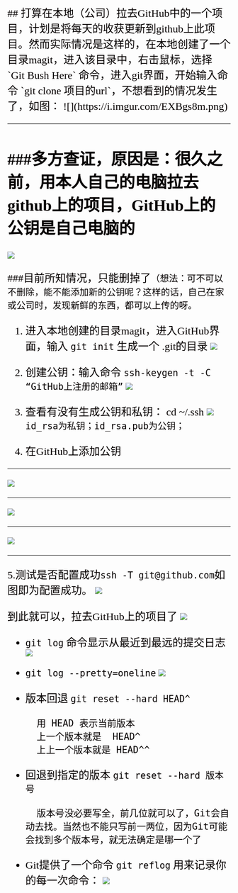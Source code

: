 <font size=5 color=5 face="微软雅黑" >
## 打算在本地（公司）拉去GitHub中的一个项目，计划是将每天的收获更新到github上此项目。然而实际情况是这样的，在本地创建了一个目录magit，进入该目录中，右击鼠标，选择 `Git Bush Here` 命令，进入git界面，开始输入命令 `git clone  项目的url`，不想看到的情况发生了，如图：
![](https://i.imgur.com/EXBgs8m.png)

---

###多方查证，原因是：很久之前，用本人自己的电脑拉去github上的项目，GitHub上的公钥是自己电脑的
- 
![](https://i.imgur.com/5tZc5y1.png)

###目前所知情况，只能删掉了`（想法：可不可以不删除，能不能添加新的公钥呢？这样的话，自己在家或公司时，发现新鲜的东西，都可以上传的呀。`

1. 进入本地创建的目录magit，进入GitHub界面，输入 `git init`  生成一个 .git的目录
![](https://i.imgur.com/hH9KE1y.png)

2. 创建公钥：输入命令  `ssh-keygen -t -C “GitHub上注册的邮箱”`
![](https://i.imgur.com/70Qrdbv.png)

3. 查看有没有生成公钥和私钥： cd ~/.ssh
![](https://i.imgur.com/zWkr4BG.png)
`id_rsa为私钥；id_rsa.pub为公钥；`
4. 在GitHub上添加公钥

----------

![](https://i.imgur.com/XEyvMwF.png)

----------

![](https://i.imgur.com/jPmn5Yv.png)

----------

![](https://i.imgur.com/UzasnUP.png)


----------

5.测试是否配置成功`ssh -T git@github.com`如图即为配置成功。
![](https://i.imgur.com/zJYXAk2.png)

到此就可以，拉去GitHub上的项目了
![](https://i.imgur.com/XU7166j.png)

- `git log` 命令显示从最近到最远的提交日志
![](https://i.imgur.com/lJDKztO.png)

- `git log --pretty=oneline`
![](https://i.imgur.com/P1vV8G5.png)

- 版本回退 `git reset --hard HEAD^`

  		用 HEAD 表示当前版本
		上一个版本就是  HEAD^
		上上一个版本就是 HEAD^^

- 回退到指定的版本 `git reset --hard 版本号`

 		版本号没必要写全，前几位就可以了，Git会自动去找。当然也不能只写前一两位，因为Git可能会找到多个版本号，就无法确定是哪一个了

- Git提供了一个命令 `git reflog` 用来记录你的每一次命令：
![](https://i.imgur.com/eSEgsWY.png)